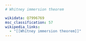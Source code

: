 ```yaml
---
# Whitney immersion theorem

wikidata: Q7996769
msc_classification: 57
wikipedia_links:
  - "[[Whitney immersion theorem]]"
---
```

